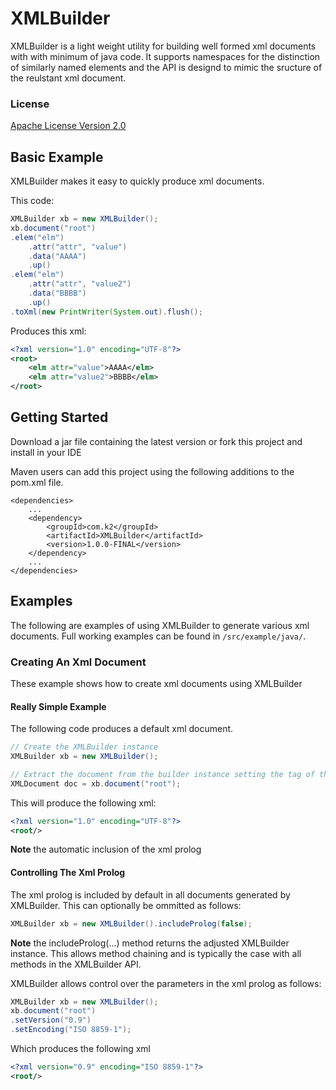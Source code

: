 # XMLBuilder
XMLBuilder is a light weight utility for building well formed xml documents with with minimum of java code.
It supports namespaces for the distinction of similarly named elements and the API is designd to mimic the
sructure of the reulstant xml document.

### License

[Apache License Version 2.0](http://www.apache.org/licenses/LICENSE-2.0)

## Basic Example

XMLBuilder makes it easy to quickly produce xml documents.

This code:

```java
XMLBuilder xb = new XMLBuilder();
xb.document("root")
.elem("elm")
    .attr("attr", "value")
    .data("AAAA")
    .up()
.elem("elm")
    .attr("attr", "value2")
    .data("BBBB")
    .up()
.toXml(new PrintWriter(System.out).flush();
```
Produces this xml:
```xml
<?xml version="1.0" encoding="UTF-8"?>
<root>
    <elm attr="value">AAAA</elm>
    <elm attr="value2">BBBB</elm>
</root>
```

## Getting Started

Download a jar file containing the latest version or fork this project and install in your IDE

Maven users can add this project using the following additions to the pom.xml file.
```maven
<dependencies>
    ...
    <dependency>
        <groupId>com.k2</groupId>
        <artifactId>XMLBuilder</artifactId>
        <version>1.0.0-FINAL</version>
    </dependency>
    ...
</dependencies>
```

## Examples

The following are examples of using XMLBuilder to generate various xml documents. Full working examples can be found
in `/src/example/java/`.

### Creating An Xml Document

These example shows how to create xml documents using XMLBuilder

#### Really Simple Example

The following code produces a default xml document.
```java
// Create the XMLBuilder instance
XMLBuilder xb = new XMLBuilder();

// Extract the document from the builder instance setting the tag of the root element to 'root'
XMLDocument doc = xb.document("root");
```
This will produce the following xml:
```xml
<?xml version="1.0" encoding="UTF-8"?>
<root/>
```
**Note** the automatic inclusion of the xml prolog

#### Controlling The Xml Prolog
The xml prolog is included by default in all documents generated by XMLBuilder. This can optionally be ommitted
as follows:
```java
XMLBuilder xb = new XMLBuilder().includeProlog(false);
```
**Note** the includeProlog(...) method returns the adjusted XMLBuilder instance. This allows method chaining
and is typically the case with all methods in the XMLBuilder API.

XMLBuilder allows control over the parameters in the xml prolog as follows:
```java
XMLBuilder xb = new XMLBuilder();
xb.document("root")
.setVersion("0.9")
.setEncoding("ISO 8859-1");
```
Which produces the following xml
```xml
<?xml version="0.9" encoding="ISO 8859-1"?>
<root/>
```





































